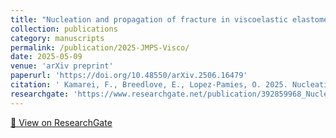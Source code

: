 ```yaml
---
title: "Nucleation and propagation of fracture in viscoelastic elastomers: A complete phase-field theory"
collection: publications
category: manuscripts
permalink: /publication/2025-JMPS-Visco/
date: 2025-05-09
venue: 'arXiv preprint'
paperurl: 'https://doi.org/10.48550/arXiv.2506.16479'
citation: ' Kamarei, F., Breedlove, E., Lopez-Pamies, O. 2025. Nucleation and propagation of fracture in viscoelastic elastomers: A complete phase-field theory. arXiv preprint 2506, 16479.'
researchgate: 'https://www.researchgate.net/publication/392859968_Nucleation_and_Propagation_of_Fracture_in_Viscoelastic_Elastomers_A_Complete_Phase-Field_Theory'
---
```

[🔗 View on ResearchGate](https://www.researchgate.net/publication/392859968_Nucleation_and_Propagation_of_Fracture_in_Viscoelastic_Elastomers_A_Complete_Phase-Field_Theory)
